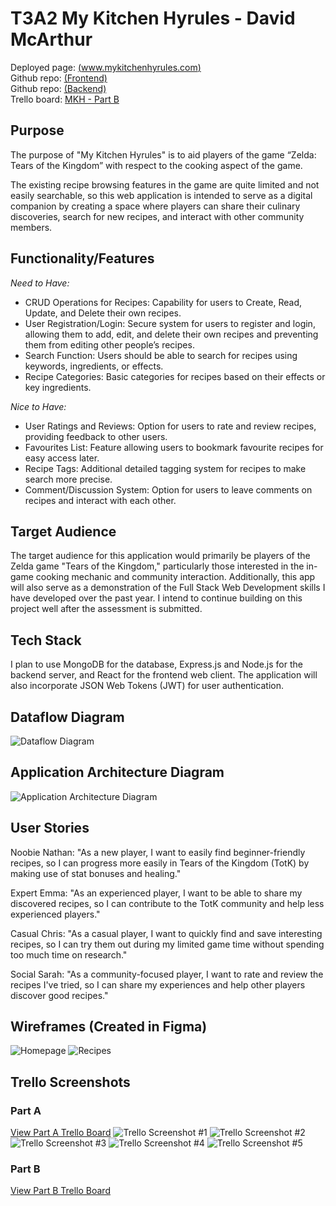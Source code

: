 # T3A2 My Kitchen Hyrules - David McArthur

Deployed page: [(www.mykitchenhyrules.com)](www.mykitchenhyrules.com)\
Github repo: [(Frontend)](https://github.com/dmac3000/mkh-frontend)\
Github repo: [(Backend)](https://github.com/dmac3000/mkh-backend)\
Trello board: [MKH - Part B](https://trello.com/invite/b/6sU3r1jG/ATTI85a704cd42ba3a30487794f140852e8519D337FF/my-kitchen-hyrules-part-b)

## Purpose

The purpose of "My Kitchen Hyrules" is to aid players of the game “Zelda: Tears of the Kingdom” with respect to the cooking aspect of the game. 

The existing recipe browsing features in the game are quite limited and not easily searchable, so this web application is intended to serve as a digital companion by creating a space where players can share their culinary discoveries, search for new recipes, and interact with other community members.

## Functionality/Features

*Need to Have:*

* CRUD Operations for Recipes: Capability for users to Create, Read, Update, and Delete their own recipes.
* User Registration/Login: Secure system for users to register and login, allowing them to add, edit, and delete their own recipes and preventing them from editing other people’s recipes.
* Search Function: Users should be able to search for recipes using keywords, ingredients, or effects.
* Recipe Categories: Basic categories for recipes based on their effects or key ingredients.

*Nice to Have:*

* User Ratings and Reviews: Option for users to rate and review recipes, providing feedback to other users.
* Favourites List: Feature allowing users to bookmark favourite recipes for easy access later.
* Recipe Tags: Additional detailed tagging system for recipes to make search more precise.
* Comment/Discussion System: Option for users to leave comments on recipes and interact with each other.

## Target Audience

The target audience for this application would primarily be players of the Zelda game "Tears of the Kingdom," particularly those interested in the in-game cooking mechanic and community interaction. Additionally, this app will also serve as a demonstration of the Full Stack Web Development skills I have developed over the past year. I intend to continue building on this project well after the assessment is submitted.

## Tech Stack

I plan to use MongoDB for the database, Express.js and Node.js for the backend server, and React for the frontend web client. The application will also incorporate JSON Web Tokens (JWT) for user authentication.

## Dataflow Diagram

![Dataflow Diagram](./docs/diagrams/mkh-dataflow-diagram.png)

## Application Architecture Diagram

![Application Architecture Diagram](./docs/diagrams/mkh-application-architecture-diagram.png)

## User Stories

Noobie Nathan:
"As a new player, I want to easily find beginner-friendly recipes, so I can progress more easily in Tears of the Kingdom (TotK) by making use of stat bonuses and healing."

Expert Emma:
"As an experienced player, I want to be able to share my discovered recipes, so I can contribute to the TotK community and help less experienced players."

Casual Chris:
"As a casual player, I want to quickly find and save interesting recipes, so I can try them out during my limited game time without spending too much time on research."

Social Sarah:
"As a community-focused player, I want to rate and review the recipes I've tried, so I can share my experiences and help other players discover good recipes."

## Wireframes (Created in Figma)

![Homepage](./docs/wireframes/mkh-homepage.png)
![Recipes](./docs/wireframes/mkh-recipes.png)

## Trello Screenshots

### Part A
[View Part A Trello Board](https://trello.com/invite/b/yIwG6QMV/ATTI3d0c1c4cc0f403467def0545b5a9f1f13F249448/my-kitchen-hyrules-part-a)
![Trello Screenshot #1](./docs/trello-screenshots/mkh-trello-partA-020723.png)
![Trello Screenshot #2](./docs/trello-screenshots/mkh-trello-partA-090723.png)
![Trello Screenshot #3](./docs/trello-screenshots/mkh-trello-partA-100723.png)
![Trello Screenshot #4](./docs/trello-screenshots/mkh-trello-partA-140723.png)
![Trello Screenshot #5](./docs/trello-screenshots/mkh-trello-partA-150723.png)

### Part B
[View Part B Trello Board](https://trello.com/invite/b/6sU3r1jG/ATTI85a704cd42ba3a30487794f140852e8519D337FF/my-kitchen-hyrules-part-b)